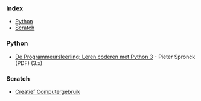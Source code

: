 ### Index
* [Python](#python)
* [Scratch](#scratch)

### Python

* [De Programmeursleerling: Leren coderen met Python 3](http://www.spronck.net/pythonbook/dutchindex.xhtml) - Pieter Spronck (PDF) (3.x)


### Scratch

* [Creatief Computergebruik](http://scratched.gse.harvard.edu/resources/creatief-computergebruik)
